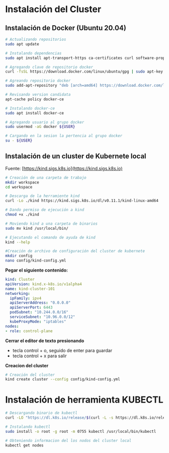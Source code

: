 # Instalación del Cluster

## Instalación de Docker (Ubuntu 20.04)

```bash
# Actualizando repositorios
sudo apt update

# Instalando dependencias
sudo apt install apt-transport-https ca-certificates curl software-properties-common

# Agregando clave de repositorio docker
curl -fsSL https://download.docker.com/linux/ubuntu/gpg | sudo apt-key add -

# Agreando repositorio docker
sudo add-apt-repository "deb [arch=amd64] https://download.docker.com/linux/ubuntu focal stable"

# Revisando version candidata
apt-cache policy docker-ce

# Instalando docker-ce
sudo apt install docker-ce

# Agregando usuario al grupo docker
sudo usermod -aG docker ${USER}

# Cargando en la sesion la pertencia al grupo docker
su - ${USER}

```


## Instalación de un cluster de Kubernete local

Fuente: [https://kind.sigs.k8s.io](https://kind.sigs.k8s.io)

```bash
# Creación de una carpeta de trabajo
mkdir workspace 
cd workspace    

# Descarga de la herramiente kind
curl -Lo ./kind https://kind.sigs.k8s.io/dl/v0.11.1/kind-linux-amd64 

# Dando permiso de ejecución a kind
chmod +x ./kind  

# Moviendo kind a una carpeta de binarios
sudo mv kind /usr/local/bin/  

# Ejecutando el comando de ayuda de kind
kind --help 
```


```bash
#Creación de archivo de configuración del cluster de kubernete
mkdir config
nano config/kind-config.yml
```

__Pegar el siguiente contenido:__

```yml
kind: Cluster
apiVersion: kind.x-k8s.io/v1alpha4
name: kind-cluster-101
networking:
  ipFamily: ipv4
  apiServerAddress: "0.0.0.0"
  apiServerPort: 6443
  podSubnet: "10.244.0.0/16"
  serviceSubnet: "10.96.0.0/12"
  kubeProxyMode: "iptables"
nodes:
- role: control-plane
```

__Cerrar el editor de texto presionando__

- tecla control + o, seguido de enter para guardar
- tecla control + x para salir

__Creacion del cluster__

```bash
# Creación del cluster
kind create cluster --config config/kind-config.yml
```

# Instalación de herramienta KUBECTL

```bash
# Descargando binario de kubectl
curl -LO "https://dl.k8s.io/release/$(curl -L -s https://dl.k8s.io/release/stable.txt)/bin/linux/amd64/kubectl"

# Instalando kubectl
sudo install -o root -g root -m 0755 kubectl /usr/local/bin/kubectl

# Obteniendo informacion del los nodos del cluster local
kubectl get nodes
```
